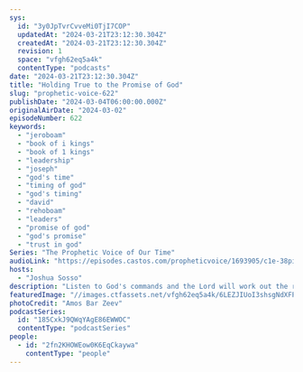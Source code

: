 ```yaml
---
sys:
  id: "3y0JpTvrCvveMi0TjI7COP"
  updatedAt: "2024-03-21T23:12:30.304Z"
  createdAt: "2024-03-21T23:12:30.304Z"
  revision: 1
  space: "vfgh62eq5a4k"
  contentType: "podcasts"
date: "2024-03-21T23:12:30.304Z"
title: "Holding True to the Promise of God"
slug: "prophetic-voice-622"
publishDate: "2024-03-04T06:00:00.000Z"
originalAirDate: "2024-03-02"
episodeNumber: 622
keywords:
  - "jeroboam"
  - "book of i kings"
  - "book of 1 kings"
  - "leadership"
  - "joseph"
  - "god's time"
  - "timing of god"
  - "god's timing"
  - "david"
  - "rehoboam"
  - "leaders"
  - "promise of god"
  - "god's promise"
  - "trust in god"
Series: "The Prophetic Voice of Our Time"
audioLink: "https://episodes.castos.com/propheticvoice/1693905/c1e-38pi5xp12h6zmz7-04mg93n4tqxm-ljhpns.mp3?_gl=1*xnh50m*_gcl_au*MTc3ODk1Mzc0Mi4xNzEwNzc3NjI3"
hosts:
  - "Joshua Sosso"
description: "Listen to God's commands and the Lord will work out the rest. If He has called you to a position, He will establish you. You do not need to force your way in. However, He will not establish you until you are ready. Therefore, let us rely on the Holy Spirit and make sure we are ready. The actions of leaders impact many, so we must make sure that we are already disciplined and reliant on God before we are established. "
featuredImage: "//images.ctfassets.net/vfgh62eq5a4k/6LEZJIUoI3shsgNdXFPgxv/e8a1d4a3ac795b5f30de52d5d8718ac4/amos-bar-zeev-GibvqWh_OcE-unsplash.jpg"
photoCredit: "Amos Bar Zeev"
podcastSeries:
  id: "185CxkJ9QWqYAgE86EWWOC"
  contentType: "podcastSeries"
people:
  - id: "2fn2KHOWEow0K6EqCkaywa"
    contentType: "people"
---
```

